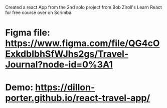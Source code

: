 Created a react App from the 2nd solo project from Bob Ziroll's Learn React for free course over on Scrimba. 
# Figma file: https://www.figma.com/file/QG4cOExkdbIbhSfWJhs2gs/Travel-Journal?node-id=0%3A1
# Demo: https://dillon-porter.github.io/react-travel-app/
